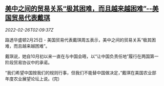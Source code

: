 <!--1645842662000-->
[美中之间的贸易关系“极其困难，而且越来越困难”--美国贸易代表戴琪](https://cn.reuters.com/article/us-china-trade-thai-0226-idCNKBS2KV03F)
------

<div><i>2022-02-26T02:09:37Z</i></div><p>路透华盛顿2月25日 - 美国贸易代表戴琪周五表示，美中之间的贸易关系“极其困难，而且越来越困难”。</p><p>戴琪说，她自10月初以来一直在与中国会晤，以“让中国负责任地”履行在两国第一阶段贸易协议中的承诺。</p><p>“我们希望中国按我们的规则行事，但我们不能替中国做决定，”戴琪在美国农业部年度农业展望论坛上说。(完)</p>
